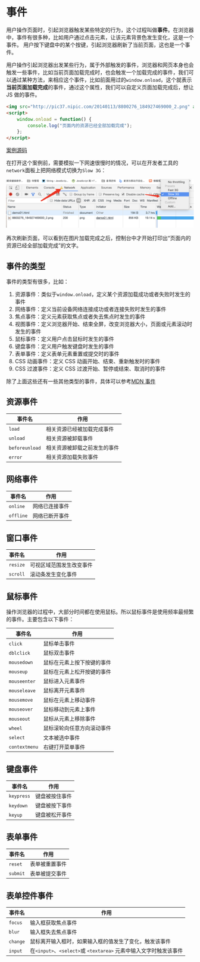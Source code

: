 # 事件

用户操作页面时，引起浏览器触发某些特定的行为，这个过程叫做**事件**。在浏览器中，事件有很多种，比如用户通过点击元素，让该元素背景色发生变化，这是一个事件。 用户按下键盘中的某个按键，引起浏览器刷新了当前页面，这也是一个事件。

用户操作引起浏览器出发某些行为，属于外部触发的事件，浏览器和网页本身也会触发一些事件，比如当前页面加载完成时，也会触发一个加载完成的事件，我们可以通过某种方法，来相应这个事件，比如前面用过的`window.onload`，这个就表示**当前页面加载完成**的事件，通过这个属性，我们可以自定义页面加载完成后，想让 JS 做的事件。

```html
<img src="http://pic37.nipic.com/20140113/8800276_184927469000_2.png" alt="" />
<script>
    window.onload = function() {
        console.log("页面内的资源已经全部加载完成");
    };
</script>
```

[案例源码](./demo/demo01.html)

在打开这个案例前，需要模拟一下网速很慢时的情况，可以在开发者工具的`network`面板上把网络模式切换为`Slow 3G`：

![](./images/01.png)

再次刷新页面，可以看到在图片加载完成之后，控制台中才开始打印出“页面内的资源已经全部加载完成”的文字。

## 事件的类型

事件的类型有很多，比如：

1. 资源事件：类似于`window.onload`，定义某个资源加载成功或者失败时发生的事件
2. 网络事件：定义当前设备网络连接成功或者连接失败时发生的事件
3. 焦点事件：定义元素获取焦点或者失去焦点时发生的事件
4. 视图事件：定义浏览器开始、结束全屏，改变浏览器大小，页面或元素滚动时发生的事件
5. 鼠标事件：定义用户点击鼠标时发生的事件
6. 键盘事件：定义用户触发键盘时发生的事件
7. 表单事件：定义表单元素重置或提交时的事件
8. CSS 动画事件：定义 CSS 动画开始、结束、重新触发时的事件
9. CSS 过渡事件：定义 CSS 过渡开始、暂停或结束、取消时的事件

除了上面这些还有一些其他类型的事件，具体可以参考[MDN 事件](https://developer.mozilla.org/zh-CN/docs/Web/Events)

## 资源事件

| 事件名         | 作用                         |
| -------------- | ---------------------------- |
| `load`         | 相关资源已经被加载完成事件   |
| `unload`       | 相关资源被卸载事件           |
| `beforeunload` | 相关资源被卸载之前发生的事件 |
| `error`        | 相关资源加载失败事件         |

## 网络事件

| 事件名    | 作用           |
| --------- | -------------- |
| `online`  | 网络已连接事件 |
| `offline` | 网络已断开事件 |

## 窗口事件

| 事件名   | 作用                     |
| -------- | ------------------------ |
| `resize` | 可视区域范围发生改变事件 |
| `scroll` | 滚动条发生变化事件       |

## 鼠标事件

操作浏览器的过程中，大部分时间都在使用鼠标。所以鼠标事件是使用频率最频繁的事件。主要包含以下事件：

| 事件名       | 作用                       |
| ------------ | -------------------------- |
| `click`      | 鼠标单击事件               |
| `dblclick`   | 鼠标双击事件               |
| `mousedown`  | 鼠标在元素上按下按键的事件 |
| `mouseup`    | 鼠标在元素上松开按键的事件 |
| `mouseenter` | 鼠标进入元素事件           |
| `mouseleave` | 鼠标离开元素事件           |
| `mousemove`  | 鼠标在元素上移动事件       |
| `mouseover`  | 鼠标移动到元素上事件       |
| `mouseout`   | 鼠标从元素上移除事件       |
| `wheel`      | 鼠标滚轮向任意方向滚动事件 |
| `select`     | 文本被选中事件             |
| `contextmenu`   | 右键打开菜单事件           |

## 键盘事件

| 事件名     | 作用           |
| ---------- | -------------- |
| `keypress` | 键盘被按住事件 |
| `keydown`  | 键盘被按下事件 |
| `keyup`    | 键盘被松开事件 |

## 表单事件

| 事件名   | 作用           |
| -------- | -------------- |
| `reset`  | 表单被重置事件 |
| `submit` | 表单被提交事件 |

## 表单控件事件

| 事件名   | 作用                                                              |
| -------- | ----------------------------------------------------------------- |
| `focus`  | 输入框获取焦点事件                                                |
| `blur`   | 输入框失去焦点事件                                                |
| `change` | 鼠标离开输入框时，如果输入框的值发生了变化，触发该事件            |
| `input`  | 在`<input>`、`<select>`或 `<textarea>` 元素中输入文字时触发该事件 |
